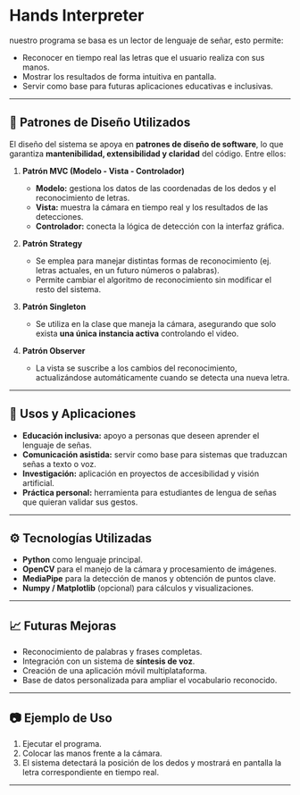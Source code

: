 # Hands Interpreter
nuestro programa se basa es un lector de lenguaje de señar, esto permite:

- Reconocer en tiempo real las letras que el usuario realiza con sus manos.  
- Mostrar los resultados de forma intuitiva en pantalla.  
- Servir como base para futuras aplicaciones educativas e inclusivas.  

---

## 🧩 Patrones de Diseño Utilizados

El diseño del sistema se apoya en **patrones de diseño de software**, lo que garantiza **mantenibilidad, extensibilidad y claridad** del código. Entre ellos:

1. **Patrón MVC (Modelo - Vista - Controlador)**  
   - **Modelo:** gestiona los datos de las coordenadas de los dedos y el reconocimiento de letras.  
   - **Vista:** muestra la cámara en tiempo real y los resultados de las detecciones.  
   - **Controlador:** conecta la lógica de detección con la interfaz gráfica.  

2. **Patrón Strategy**  
   - Se emplea para manejar distintas formas de reconocimiento (ej. letras actuales, en un futuro números o palabras).  
   - Permite cambiar el algoritmo de reconocimiento sin modificar el resto del sistema.  

3. **Patrón Singleton**  
   - Se utiliza en la clase que maneja la cámara, asegurando que solo exista **una única instancia activa** controlando el video.  

4. **Patrón Observer**  
   - La vista se suscribe a los cambios del reconocimiento, actualizándose automáticamente cuando se detecta una nueva letra.  

---

## 🚀 Usos y Aplicaciones

- **Educación inclusiva:** apoyo a personas que deseen aprender el lenguaje de señas.  
- **Comunicación asistida:** servir como base para sistemas que traduzcan señas a texto o voz.  
- **Investigación:** aplicación en proyectos de accesibilidad y visión artificial.  
- **Práctica personal:** herramienta para estudiantes de lengua de señas que quieran validar sus gestos.  

---

## ⚙️ Tecnologías Utilizadas

- **Python** como lenguaje principal.  
- **OpenCV** para el manejo de la cámara y procesamiento de imágenes.  
- **MediaPipe** para la detección de manos y obtención de puntos clave.  
- **Numpy / Matplotlib** (opcional) para cálculos y visualizaciones.  

---

## 📈 Futuras Mejoras

- Reconocimiento de palabras y frases completas.  
- Integración con un sistema de **síntesis de voz**.  
- Creación de una aplicación móvil multiplataforma.  
- Base de datos personalizada para ampliar el vocabulario reconocido.  

---

## 📷 Ejemplo de Uso

1. Ejecutar el programa.  
2. Colocar las manos frente a la cámara.  
3. El sistema detectará la posición de los dedos y mostrará en pantalla la letra correspondiente en tiempo real.  

---
